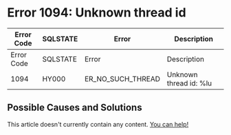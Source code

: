 
# Error 1094: Unknown thread id


| Error Code | SQLSTATE | Error | Description |
| --- | --- | --- | --- |
| Error Code | SQLSTATE | Error | Description |
| 1094 | HY000 | ER_NO_SUCH_THREAD | Unknown thread id: %lu |




## Possible Causes and Solutions


This article doesn't currently contain any content. [You can help!](/kb/en/writing-and-editing-knowledge-base-articles/)

